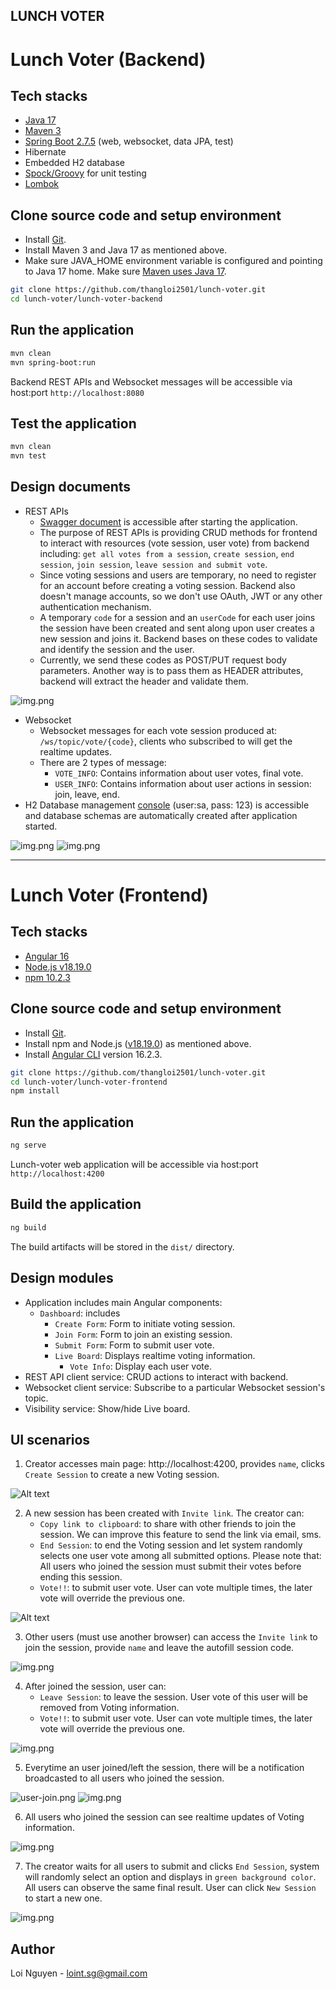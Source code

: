 LUNCH VOTER
---

# Lunch Voter (Backend)

## Tech stacks
- [Java 17](https://www.oracle.com/java/technologies/javase/jdk17-archive-downloads.html)
- [Maven 3](https://maven.apache.org)
- [Spring Boot 2.7.5](https://mvnrepository.com/artifact/org.springframework.boot/spring-boot/2.7.5) (web, websocket, data JPA, test)
- Hibernate
- Embedded H2 database
- [Spock/Groovy](https://spockframework.org/) for unit testing
- [Lombok](https://projectlombok.org/)

## Clone source code and setup environment
- Install [Git](https://git-scm.com/).
- Install Maven 3 and Java 17 as mentioned above.
- Make sure JAVA_HOME environment variable is configured and pointing to Java 17 home. Make sure
  [Maven uses Java 17](https://mkyong.com/maven/maven-error-invalid-target-release-17/).

```bash
git clone https://github.com/thangloi2501/lunch-voter.git
cd lunch-voter/lunch-voter-backend
```

## Run the application
```bash
mvn clean
mvn spring-boot:run
```
Backend REST APIs and Websocket messages will be accessible via host:port `http://localhost:8080`

## Test the application
```bash
mvn clean
mvn test
```

## Design documents
- REST APIs
    - [Swagger document](http://localhost:8080/swagger-ui/) is accessible after starting the application.
    - The purpose of REST APIs is providing CRUD methods for frontend to interact with resources
      (vote session, user vote) from backend including: `get all votes from a session`, `create session`, `end
      session`, `join session`, `leave session and submit vote`.
    - Since voting sessions and users are temporary, no need to register for an account before creating
      a voting session. Backend also doesn't manage accounts, so we don't use OAuth, JWT or any other authentication
      mechanism.
    - A temporary `code` for a session and an `userCode` for each user joins the session have been created
      and sent along upon user creates a new session and joins it. Backend bases on these codes to validate
      and identify the session and the user.
    - Currently, we send these codes as POST/PUT request body parameters. Another way is to
      pass them as HEADER attributes, backend will extract the header and validate them.

![img.png](lunch-voter-backend/swagger-doc.png)

- Websocket
    - Websocket messages for each vote session produced at: `/ws/topic/vote/{code}`, clients who subscribed
      to will get the realtime updates.
    - There are 2 types of message:
        - `VOTE_INFO`: Contains information about user votes, final vote.
        - `USER_INFO`: Contains information about user actions in session: join, leave, end.
- H2 Database management [console](http://localhost:8080/console) (user:sa, pass: 123) is accessible
  and database schemas are automatically created after application started.

![img.png](lunch-voter-backend/db-vote-session.png) ![img.png](lunch-voter-backend/db-user-vote.png)

---

# Lunch Voter (Frontend)

## Tech stacks

- [Angular 16](https://angular.io/)
- [Node.js v18.19.0](https://nodejs.org/)
- [npm 10.2.3](https://www.npmjs.com/package/npm/v/10.2.3)

## Clone source code and setup environment

- Install [Git](https://git-scm.com/).
- Install npm and Node.js ([v18.19.0](https://nodejs.org/download/release/v18.19.0/)) as mentioned above.
- Install [Angular CLI](https://github.com/angular/angular-cli) version 16.2.3.

```bash
git clone https://github.com/thangloi2501/lunch-voter.git
cd lunch-voter/lunch-voter-frontend
npm install
```

## Run the application

```bash
ng serve
```

Lunch-voter web application will be accessible via host:port `http://localhost:4200`

## Build the application

```bash
ng build
```

The build artifacts will be stored in the `dist/` directory.

## Design modules

- Application includes main Angular components:
    - `Dashboard`: includes
        - `Create Form`: Form to initiate voting session.
        - `Join Form`: Form to join an existing session.
        - `Submit Form`: Form to submit user vote.
        - `Live Board`: Displays realtime voting information.
            - `Vote Info`: Display each user vote.
- REST API client service: CRUD actions to interact with backend.
- Websocket client service: Subscribe to a particular Websocket session's topic.
- Visibility service: Show/hide Live board.

## UI scenarios

1. Creator accesses main page: http://localhost:4200, provides `name`, clicks `Create Session` to create a new Voting session.

![Alt text](lunch-voter-frontend/create-form.png)

2. A new session has been created with `Invite link`. The creator can:
    - `Copy link to clipboard`: to share with other friends to join the session. We can improve
      this feature to send the link via email, sms.
    - `End Session`: to end the Voting session and let system randomly selects one user vote among
      all submitted options. Please note that: All users who joined the session must submit their votes
      before ending this session.
    - `Vote!!`: to submit user vote. User can vote multiple times, the later vote will override the
      previous one.

![Alt text](lunch-voter-frontend/create-form-done.png)

3. Other users (must use another browser) can access the `Invite link` to join the session, provide `name` and leave the autofill
   session code.

![img.png](lunch-voter-frontend/join-form.png)

4. After joined the session, user can:
    - `Leave Session`: to leave the session. User vote of this user will be removed from Voting information.
    - `Vote!!`: to submit user vote. User can vote multiple times, the later vote will override the previous one.

![img.png](lunch-voter-frontend/join-form-done.png)

5. Everytime an user joined/left the session, there will be a notification broadcasted to all users
   who joined the session.

![user-join.png](lunch-voter-frontend/user-join.png)
![img.png](lunch-voter-frontend/user-left.png)

6. All users who joined the session can see realtime updates of Voting information.

![img.png](lunch-voter-frontend/voting-information.png)

7. The creator waits for all users to submit and clicks `End Session`, system will randomly select an option
   and displays in `green background color`. All users can observe the same final result.
   User can click `New Session` to start a new one.

![img.png](lunch-voter-frontend/end.png)

## Author

Loi Nguyen - loint.sg@gmail.com
